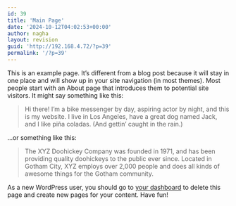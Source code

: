 ```yaml
---
id: 39
title: 'Main Page'
date: '2024-10-12T04:02:53+00:00'
author: nagha
layout: revision
guid: 'http://192.168.4.72/?p=39'
permalink: '/?p=39'
---
```


This is an example page. It’s different from a blog post because it will stay in one place and will show up in your site navigation (in most themes). Most people start with an About page that introduces them to potential site visitors. It might say something like this:

> Hi there! I’m a bike messenger by day, aspiring actor by night, and this is my website. I live in Los Angeles, have a great dog named Jack, and I like piña coladas. (And gettin’ caught in the rain.)

…or something like this:

> The XYZ Doohickey Company was founded in 1971, and has been providing quality doohickeys to the public ever since. Located in Gotham City, XYZ employs over 2,000 people and does all kinds of awesome things for the Gotham community.

As a new WordPress user, you should go to [your dashboard](http://192.168.4.72/wp-admin/) to delete this page and create new pages for your content. Have fun!